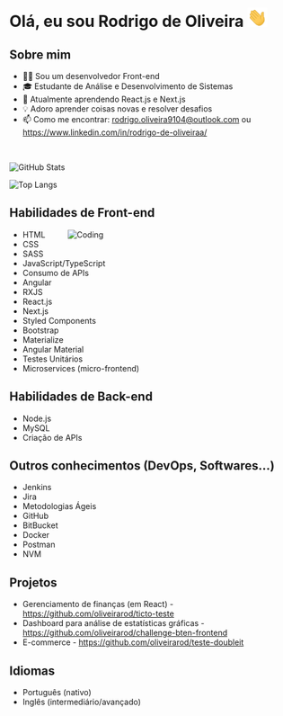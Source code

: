 # Olá, eu sou Rodrigo de Oliveira <img width="35" src="https://github.com/1999AZZAR/1999AZZAR/blob/main/resources/img/waving.gif">

## Sobre mim
- 👨‍💻 Sou um desenvolvedor Front-end
- 🎓 Estudante de Análise e Desenvolvimento de Sistemas
- 🌱 Atualmente aprendendo React.js e Next.js
- 💡 Adoro aprender coisas novas e resolver desafios
- 📫 Como me encontrar: rodrigo.oliveira9104@outlook.com ou https://www.linkedin.com/in/rodrigo-de-oliveiraa/

<div>
  <br>

  ![GitHub Stats](https://github-readme-stats.vercel.app/api?username=oliveirarod&show_icons=true&theme=radical)
  
  ![Top Langs](https://github-readme-stats.vercel.app/api/top-langs/?username=oliveirarod&theme=radical)
</div>

## Habilidades de Front-end
- HTML <img align="right" alt="Coding" width="400" src="https://media.tenor.com/2uyENRmiUt0AAAAC/coding.gif" />
- CSS
- SASS
- JavaScript/TypeScript
- Consumo de APIs
- Angular
- RXJS
- React.js
- Next.js
- Styled Components
- Bootstrap
- Materialize
- Angular Material
- Testes Unitários
- Microservices (micro-frontend)


## Habilidades de Back-end
- Node.js
- MySQL
- Criação de APIs

## Outros conhecimentos (DevOps, Softwares...)
- Jenkins
- Jira
- Metodologias Ágeis
- GitHub
- BitBucket
- Docker
- Postman
- NVM

## Projetos
- Gerenciamento de finanças (em React) - https://github.com/oliveirarod/ticto-teste
- Dashboard para análise de estatísticas gráficas - https://github.com/oliveirarod/challenge-bten-frontend
- E-commerce - https://github.com/oliveirarod/teste-doubleit

## Idiomas
- Português (nativo)
- Inglês (intermediário/avançado)
